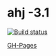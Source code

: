 # ahj -3.1

[![Build status](https://ci.appveyor.com/api/projects/status/pkai8wjvif38o3sw?svg=true)](https://ci.appveyor.com/project/i-hit/ahj-3-1)

[GH-Pages](https://i-hit.github.io/ahj-3.1/)
